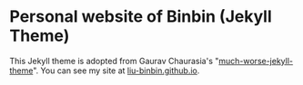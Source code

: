 Personal website of Binbin (Jekyll Theme)
===========================
This Jekyll theme is adopted from Gaurav Chaurasia's "[much-worse-jekyll-theme](https://github.com/gchauras/much-worse-jekyll-theme)".
You can see my site at [liu-binbin.github.io](http://liu-binbin.github.io).
